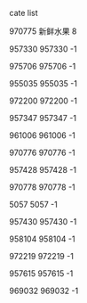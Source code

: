 cate list

970775 新鲜水果 8

957330 957330 -1

975706 975706 -1

955035 955035 -1

972200 972200 -1

957347 957347 -1

961006 961006 -1

970776 970776 -1

957428 957428 -1

970778 970778 -1

5057 5057 -1

957430 957430 -1

958104 958104 -1

972219 972219 -1

957615 957615 -1

969032 969032 -1

